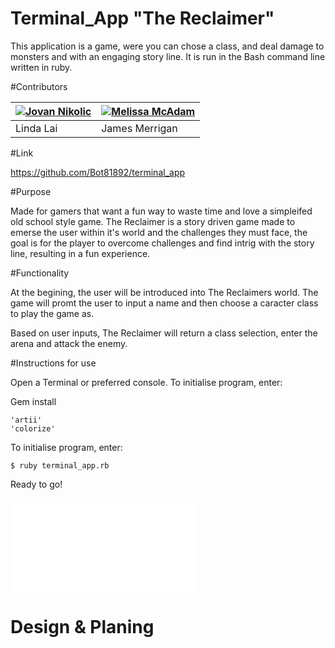 # Terminal_App "The Reclaimer"

This application is a game, were you can chose a class, and deal damage to monsters and with an engaging story line. It is run in the Bash command line written in ruby.

#Contributors

|[![Jovan Nikolic](/assets/contributors-Jovnik-70x70.jpg)](https://github.com/Jovnik) | [![Melissa McAdam](/assets/contributors-Bot81892-70x70.jpg)](https://github.com/Bot81892) |
|-----------|-----------|
| Linda Lai | James Merrigan |


#Link

https://github.com/Bot81892/terminal_app

#Purpose

Made for gamers that want a fun way to waste time and love a simpleifed old school style game. The Reclaimer is a story driven game made to emerse the user within it's world and the challenges they must face, the goal is for the player to overcome challenges and find intrig with the story line, resulting in a fun experience.

#Functionality

 At the begining, the user will be introduced into The Reclaimers world. The game will promt the user to input a name and then choose a caracter class to play the game as.
 
 Based on user inputs, The Reclaimer will return a class selection, enter the arena and attack the enemy.

 #Instructions for use

Open a Terminal or preferred console. To initialise program, enter:

Gem install
```terminal
'artii'
'colorize'
```

To initialise program, enter:

```terminal
$ ruby terminal_app.rb
```
<!--ReName the file to "The Reclaimer"?-->
Ready to go!
<!-- add a screen shoot of the main Menu-->
![title.img](screen_shots/title.img) 

 # Design & Planing


<!-- Project documentation is to be compiled as a single markdown file named README.md

This file should contain,

A link to your GitHub repository
Ensure the repository (repo) is accessible by your Educators
Description of the app, including,
Purpose
Functionality
Instructions for use
Screenshots
Details of design & planning process including,
Evidence of app idea brainstorming sessions
app User/Workflow diagram
Project plan & timeline
Screenshots of Trello board(s) -->
